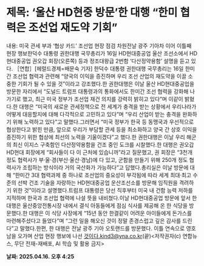 # **제목: ‘울산 HD현중 방문’한 대행 “한미 협력은 조선업 재도약 기회”**

  내용: 미국 관세 부과 ‘협상 카드’ 조선업 현장 점검 차원전날 광주 기아차 이어 이틀째 현장 행보한덕수 대통령 권한대행 국무총리가 16일 HD현대중공업 울산 조선소에서 HD현대중공업 권오갑 회장(오른쪽) 등과 정조대왕급 2번함 ‘다산정약용함’ 설명을 듣고 있다. ［연합］[헤럴드경제=배문숙 기자] 한덕수 대통령 권한대행 국무총리는 16일 한미 간 조선업 협력과 관련해 “양국의 이익을 증진하며 우리 조선 산업의 재도약을 이끌 소중한 기회가 될 수 있을 것”이라고 강조했다.한 권한대행은 이날 울산 HD현대중공업을 방문한 자리에서 “도널드 트럼프 대통령과의 통화에서도 한미간 조선 협력을 강화해 나가기로 했고, 최근 미국 정부가 조선업 재건 의지를 강력히 밝히고 있다”며 이같이 밝혔다.한 대행은 “미국의 새로운 관세정책으로 전 세계가 충격을 받는 상황에서 우리나라가 어떻게 대응할지에 대해 다각적으로 고민하고 있다”며 “우리 산업이 받는 충격을 완화하기 위해 노력하고 있다”고 말했다.그러면서 “미국 정부가 한국 등 동맹국과 우선적으로 협상한다고 밝힌 만큼, 앞으로 우리가 부담할 관세 등을 최소화하고 양국 간 상호 이익을 증진하기 위한 협상에 최선의 노력을 기울이겠다”고 했다.한 권한대행은 이날 우리 해군의 최신 이지스 구축함인 다산정약용함을 건조 중인 도크를 시찰했다.한 대행은 권오갑 HD현대 회장에게 “회사들이 다 이 근처에 있습니까”라고 질문했고, 권 회장은 “3천개 정도 협력사가 부·울·경(부산·울산·경남)에 다 있고, 군함을 만들기 위해 250개 정도 협력사가 조립하는 방식이라 거의 국산화가 가능하다”고 답했다.총리실은 이날 방문에 대해 “한미간 3대 협력과제 중 하나로 조선업의 중요성이 부각됨에 따라 세계 최대·최고 수준의 선박 건조 기술을 자랑하는 HD현대중공업 운산조선소를 방문해 임직원을 격려하기 위한 것”이라고 설명했다.트럼프 대통령은 당선 직후부터 미국 내 건함 능력 저하를 지적하며 한국과 조선업 협력에 나설 뜻을 내비쳤다.이날 HD현대중공업 방문에 앞서 한 대행은 울산중앙전통시장 내에서 결식 아동들에게 점심 식사를 제공해 온 한 식당을 방문했다.한 대행은 이 식당 사장에게 “15년 동안 한결같이 어려운 아이들에게 돈가스를 마련해주셨다고 들었다”며 “그런 일을 해오신 것이 정말 존경스럽고 깊은 감사를 드린다”고 말했다.한편, 한 대행은 전날 광주 기아 오토랜드를 방문했다. 이틀 연속으로 영호남을 오가며 산업 현장 행보에 나선 것이다.kind3@yna.co.kr(끝)<저작권자(c) 연합뉴스, 무단 전재-재배포, AI 학습 및 활용 금지>

  **날짜: 2025.04.16. 오후 4:25**